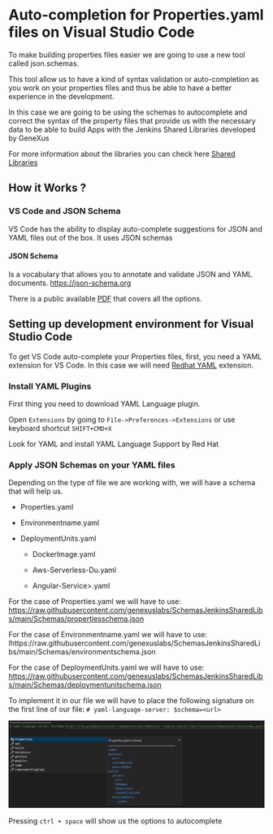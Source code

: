 # Auto-completion for Properties.yaml files on Visual Studio Code

To make building properties files easier we are going to use a new tool called json.schemas.

This tool allow us to have a kind of syntax validation or auto-completion as you work on your properties files and thus be able to have a better experience in the development.

In this case we are going to be using the schemas to autocomplete and correct the syntax of the property files that provide us with the necessary data to be able to build Apps with the Jenkins Shared Libraries developed by GeneXus 

For more information about the libraries you can check here [Shared Libraries](https://iwiki.genexus.com/wiki.aspx?31147,KBBuilder+Jenkins+Shared+Libraries)



## How it Works ?

### VS Code and JSON Schema
VS Code has the ability to display auto-complete suggestions for JSON and YAML files out of the box. It uses JSON schemas 

#### JSON Schema 
Is a vocabulary that allows you to annotate and validate JSON and YAML documents. https://json-schema.org

There is a public available [PDF](https://json-schema.org/understanding-json-schema/UnderstandingJSONSchema.pdf) that covers all the options.

## Setting up development environment for Visual Studio Code
To get VS Code auto-complete your Properties files, first, you need a YAML extension for VS Code. In this case we will need [Redhat YAML](https://marketplace.visualstudio.com/items?itemName=redhat.vscode-yaml) extension.

### Install YAML Plugins
First thing you need to download YAML Language plugin.

Open `Extensions` by going to `File->Preferences->Extensions` or use keyboard shortcut `SHIFT+CMD+X`

Look for YAML and install YAML Language Support by Red Hat

### Apply JSON Schemas on your YAML files
Depending on the type of file we are working with, we will have a schema that will help us.

- Properties.yaml

- Environmentname.yaml

- DeploymentUnits.yaml

    - DockerImage.yaml

    - Aws-Serverless-Du.yaml

    - Angular-Service>.yaml




For the case of Properties.yaml we will have to use: https://raw.githubusercontent.com/genexuslabs/SchemasJenkinsSharedLibs/main/Schemas/propertiesschema.json

For the case of Environmentname.yaml we will have to use: lhttps://raw.githubusercontent.com/genexuslabs/SchemasJenkinsSharedLibs/main/Schemas/environmentschema.json

For the case of DeploymentUnits.yaml we will have to use: https://raw.githubusercontent.com/genexuslabs/SchemasJenkinsSharedLibs/main/Schemas/deploymentunitschema.json


To implement it in our file we will have to place the following signature on the first line of our file: `# yaml-language-server: $schema=<url>`

<img src="images\sgnatureyaml.png">


Pressing `ctrl + space` will show us the options to autocomplete





